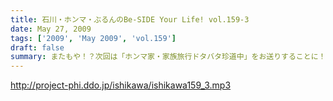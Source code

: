 ```yaml
---
title: 石川・ホンマ・ぶるんのBe-SIDE Your Life! vol.159-3
date: May 27, 2009
tags: ['2009', 'May 2009', 'vol.159']
draft: false
summary: またもや！？次回は「ホンマ家・家族旅行ドタバタ珍道中」をお送りすることに！？なりそうです。親孝行なホンマさんであります・・・NAMAE
---
```


http://project-phi.ddo.jp/ishikawa/ishikawa159_3.mp3